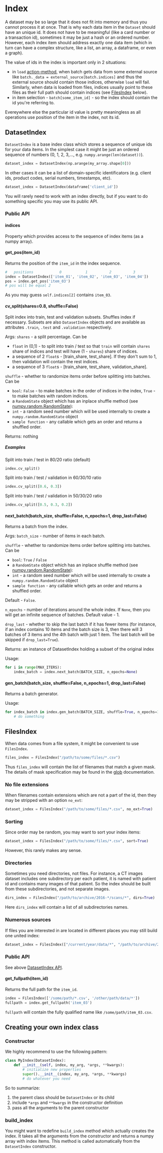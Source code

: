 # Index

A dataset may be so large that it does not fit into memory and thus you cannot process it at once. That is why each data item in the `Dataset` should have an unique id. It does not have to be meaningful (like a card number or a transaction id), sometimes it may be just a hash or an ordered number. However, each index item should address exactly one data item (which in turn can have a complex structure, like a list, an array, a dataframe, or even a graph).

The value of ids in the index is important only in 2 situations:

- in `load` [action-method](batch.md#action-methods), when batch gets data from some external source like `batch._data = external_source[batch.indices]` and thus the external source should contain those indices, otherwise `load` will fail. Similarly, when data is loaded from files, indices usually point to these files as their full path should contain indices (see [FilesIndex](#FilesIndex) below).
- in item selection - `batch[some_item_id]` - so the index should contain the id you're referring to.

Evereywhere else the particular id value is pretty meaningless as all operations use position of the item in the index, not its id.

## DatasetIndex

`DatasetIndex` is a base index class which stores a sequence of unique ids for your data items. In the simplest case it might be just an ordered sequence of numbers (0, 1, 2, 3,..., e.g. `numpy.arange(len(dataset))`).
```python
dataset_index = DatasetIndex(np.arange(my_array.shape[0]))
```

In other cases it can be a list of domain-specific identificators (e.g. client ids, product codes, serial numbers, timestamps, etc).
```python
dataset_index = DatasetIndex(dataframe['client_id'])
```

You will rarely need to work with an index directly, but if you want to do something specific you may use its public API.

### Public API

#### indices
Property which provides access to the sequence of index items (as a numpy array).

#### get_pos(item_id)
Returns the position of the `item_id` in the index sequence.
```python
#   positions            0           1          2          3
index = DatasetIndex(['item_01', 'item_02', 'item_03', 'item_04'])
pos = index.get_pos('item_03')
# pos will be equal 2
```
As you may guess `self.indices[2]` contains `item_03`.

#### cv_split(shares=0.8, shuffle=False)
Split index into train, test and validation subsets. Shuffles index if necessary.
Subsets are also `DatasetIndex` objects and are available as attributes `.train`, `.test` and `.validation` respectively.

Args:
`shares` - a split percentage. Can be  
- `float` in (0,1) - to split into train / test so that `train` will contain `shares` share of indices and test will have (1 - `shares`) share of indices.
- a sequence of 2 `float`s - [train_share, test_share]. If they don't sum to 1, then validation will contain the rest indices.
- a sequence of 3 `float`s - [train_share, test_share, validation_share].

`shuffle` - whether to randomize items order before splitting into batches. Can be  
- `bool`: `False` - to make batches in the order of indices in the index, `True` - to make batches with random indices.
- a `RandomState` object which has an inplace shuffle method (see [numpy.random.RandomState](https://docs.scipy.org/doc/numpy/reference/generated/numpy.random.RandomState.html)):
- `int` - a random seed number which will be used internally to create a `numpy.random.RandomState` object
- `sample function` - any callable which gets an order and returns a shuffled order.

Returns: nothing

##### Examples
Split into train / test in 80/20 ratio (default)
```python
index.cv_split()
```
Split into train / test / validation in 60/30/10 ratio
```python
index.cv_split([0.6, 0.3])
```
Split into train / test / validation in 50/30/20 ratio
```python
index.cv_split([0.5, 0.3, 0.2])
```

#### next_batch(batch_size, shuffle=False, n_epochs=1, drop_last=False)
Returns a batch from the index.

Args:
`batch_size` - number of items in each batch.

`shuffle` - whether to randomize items order before splitting into batches. Can be  
- `bool`: `True` / `False`
- a `RandomState` object which has an inplace shuffle method (see [numpy.random.RandomState](https://docs.scipy.org/doc/numpy/reference/generated/numpy.random.RandomState.html)):
- `int` - a random seed number which will be used internally to create a `numpy.random.RandomState` object
- `sample function` - any callable which gets an order and returns a shuffled order.

Default - `False`.

`n_epochs` - number of iterations around the whole index. If `None`, then you will get an infinite sequence of batches. Default value - 1.

`drop_last` - whether to skip the last batch if it has fewer items (for instance, if an index contains 10 items and the batch size is 3, then there will 3 batches of 3 items and the 4th batch with just 1 item. The last batch will be skipped if `drop_last=True`).

Returns:
an instance of DatasetIndex holding a subset of the original index

Usage:
```python
for i in range(MAX_ITERS):
    index_batch = index.next_batch(BATCH_SIZE, n_epochs=None)
```

#### gen_batch(batch_size, shuffle=False, n_epochs=1, drop_last=False)
Returns a batch generator.

Usage:
```python
for index_batch in index.gen_batch(BATCH_SIZE, shuffle=True, n_epochs=1):
    # do something
```

## FilesIndex
When data comes from a file system, it might be convenient to use `FilesIndex`.
```python
files_index = FilesIndex("/path/to/some/files/*.csv")
```
Thus `files_index` will contain the list of filenames that match a given mask.
The details of mask specification may be found in the [glob](https://docs.python.org/3/library/glob.html) documentation.

### No file extensions
When filenames contain extensions which are not a part of the id, then they may be stripped with an option `no_ext`:
```python
dataset_index = FilesIndex("/path/to/some/files/*.csv", no_ext=True)
```

### Sorting
Since order may be random, you may want to sort your index items:
```python
dataset_index = FilesIndex("/path/to/some/files/*.csv", sort=True)
```
However, this rarely makes any sense.

### Directories
Sometimes you need directories, not files. For instance, a CT images dataset includes one subdirectory per each patient, it is named with patient id and contains many images of that patient. So the index should be built from these subdirectories, and not separate images.
```python
dirs_index = FilesIndex("/path/to/archive/2016-*/scans/*", dirs=True)
```
Here `dirs_index` will contain a list of all subdirectories names.

### Numerous sources
If files you are interested in are located in different places you may still build one united index:
```python
dataset_index = FilesIndex(["/current/year/data/*", "/path/to/archive/2016/*", "/previous/years/*"])
```

### Public API
See above [DatasetIndex API](#public-api).

#### get_fullpath(item_id)
Returns the full path for the `item_id`.
```python
index = FilesIndex(['/some/path/*.csv', '/other/path/data/*'])
fullpath = index.get_fullpath('item_03')
```
`fullpath` will contain the fully qualified name like `/some/path/item_03.csv`.


## Creating your own index class

### Constructor
We highly recommend to use the following pattern:
```python
class MyIndex(DatasetIndex):
    def __init__(self, index, my_arg, *args, **kwargs):
        # initialize new properties
        super().__init__(index, my_arg, *args, **kwargs)
        # do whatever you need
```
So to summarize:
1. the parent class should be `DatasetIndex` or its child
1. include `*args` and `**kwargs` in the constructor definition
1. pass all the arguments to the parent constructor

### build_index
You might want to redefine `build_index` method which actually creates the index.
It takes all the arguments from the constructor and returns a numpy array with index items.
This method is called automatically from the `DatasetIndex` constructor.
